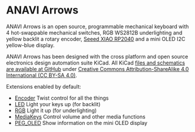 # ANAVI Arrows

ANAVI Arrows is an open source, programmable mechanical keyboard with 4 hot-swappable mechanical switches, RGB WS2812B underlighting and yellow backlit a rotary encoder, [Seeed XIAO RP2040](https://www.seeedstudio.com/XIAO-RP2040-v1-0-p-5026.html) and a mini OLED I2C yellow-blue display.

ANAVI Arrows has been designed with the cross platform and open source electronics design automation suite KiCad. All KiCad [files and schematics are available at GitHub](https://github.com/anavitechnology/anavi-arrows) under [Creative Commons Attribution-ShareAlike 4.0 International (CC BY-SA 4.0)](https://creativecommons.org/licenses/by-sa/4.0/).

Extensions enabled by default:
- [Encoder](/docs/en/encoder.md) Twist control for all the things
- [LED](/docs/en/led.md) Light your keys up (for backlit)
- [RGB](/docs/en/rgb.md) Light it up (for underlighting)
- [MediaKeys](/docs/en/media_keys.md) Control volume and other media functions
- [PEG_OLED](/docs/peg_oled_display.md) Show information on the mini OLED display
